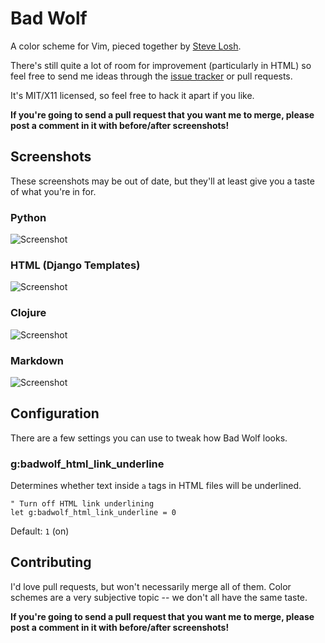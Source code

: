 Bad Wolf
========

A color scheme for Vim, pieced together by [Steve Losh](http://stevelosh.com/).

There's still quite a lot of room for improvement (particularly in HTML) so feel
free to send me ideas through the [issue tracker][] or pull requests.

It's MIT/X11 licensed, so feel free to hack it apart if you like.

**If you're going to send a pull request that you want me to merge, please post
a comment in it with before/after screenshots!**

[issue tracker]: http://github.com/sjl/badwolf/issues

Screenshots
-----------

These screenshots may be out of date, but they'll at least give you a taste of
what you're in for.

### Python

![Screenshot](http://i.imgur.com/fQGGC.png)

### HTML (Django Templates)

![Screenshot](http://i.imgur.com/LgLar.png)

### Clojure

![Screenshot](http://i.imgur.com/THHz7.png)

### Markdown

![Screenshot](http://i.imgur.com/J56VS.png)

Configuration
-------------

There are a few settings you can use to tweak how Bad Wolf looks.

### g:badwolf\_html\_link\_underline

Determines whether text inside `a` tags in HTML files will be underlined.

    " Turn off HTML link underlining
    let g:badwolf_html_link_underline = 0

Default: `1` (on)

Contributing
------------

I'd love pull requests, but won't necessarily merge all of them.  Color schemes
are a very subjective topic -- we don't all have the same taste.

**If you're going to send a pull request that you want me to merge, please post
a comment in it with before/after screenshots!**
